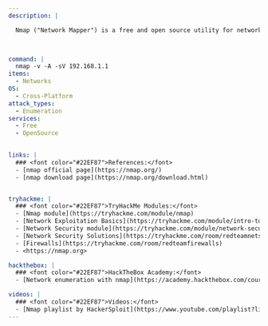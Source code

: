 ```yaml
---
description: |

  Nmap ("Network Mapper") is a free and open source utility for network discovery and security auditing. Many systems and network administrators also find it useful for tasks such as network inventory, managing service upgrade schedules, and monitoring host or service uptime. Nmap uses raw IP packets in novel ways to determine what hosts are available on the network, what services (application name and version) those hosts are offering, what operating systems (and OS versions) they are running, what type of packet filters/firewalls are in use, and dozens of other characteristics. It was designed to rapidly scan large networks, but works fine against single hosts. Nmap runs on all major computer operating systems, and official binary packages are available for Linux, Windows, and Mac OS X.

 

command: |
  nmap -v -A -sV 192.168.1.1
items:
  - Networks
OS:
  - Cross-Platform
attack_types:
  - Enumeration
services:
  - Free
  - OpenSource
 

links: |
  ### <font color="#22EF87">References:</font>
  - [nmap official page](https://nmap.org/)
  - [nmap download page](https://nmap.org/download.html)


tryhackme: |
  ### <font color="#22EF87">TryHackMe Modules:</font>
  - [Nmap module](https://tryhackme.com/module/nmap)
  - [Network Exploitation Basics](https://tryhackme.com/module/intro-to-networking)
  - [Network Security module](https://tryhackme.com/module/network-security)
  - [Network Security Solutions](https://tryhackme.com/room/redteamnetsec)
  - [Firewalls](https://tryhackme.com/room/redteamfirewalls)
  - <https://nmap.org>

hackthebox: |
  ### <font color="#22EF87">HackTheBox Academy:</font>
  - [Network enumeration with nmap](https://academy.hackthebox.com/course/preview/network-enumeration-with-nmap)

videos: | 
  ### <font color="#22EF87">Videos:</font>
  - [Nmap playlist by HackerSploit](https://www.youtube.com/playlist?list=PLBf0hzazHTGM8V_3OEKhvCM9Xah3qDdIx)
---
```

